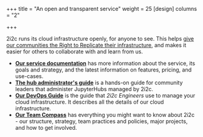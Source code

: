 +++
title = "An open and transparent service"
weight = 25
[design]
  columns = "2"

+++

2i2c runs its cloud infrastructure openly, for anyone to see.
This helps [give our communities the Right to Replicate their infrastructure](/right-to-replicate), and makes it easier for others to collaborate with and learn from us.

- [**Our service documentation**](https://docs.2i2c.org/en/latest/about/index.html) has more information about the service, its goals and strategy, and the latest information on features, pricing, and use-cases.
- [**The hub administrator's guide**](https://docs.2i2c.org/en/latest/admin/index.html) is a hands-on guide for community leaders that administer JupyterHubs managed by 2i2c.
- [**Our DevOps Guide**](https://devops.2i2c.org/) is the guide that _2i2c Engineers_ use to manage your cloud infrastructure. It describes all the details of our cloud infrastructure.
- [**Our Team Compass**](https://team-compass.2i2c.org/) has everything you might want to know about 2i2c - our structure, strategy, team practices and policies, major projects, and how to get involved.
